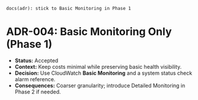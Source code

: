 `docs(adr): stick to Basic Monitoring in Phase 1`

# ADR-004: Basic Monitoring Only (Phase 1)

- **Status:** Accepted
- **Context:** Keep costs minimal while preserving basic health visibility.
- **Decision:** Use CloudWatch **Basic Monitoring** and a system status check alarm reference.
- **Consequences:** Coarser granularity; introduce Detailed Monitoring in Phase 2 if needed.
